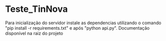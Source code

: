 # Teste_TinNova

Para inicialização do servidor instale as dependencias utilizando o comando "pip install -r requirements.txt" e após "python api.py".
Documentação disponível na raiz do projeto
